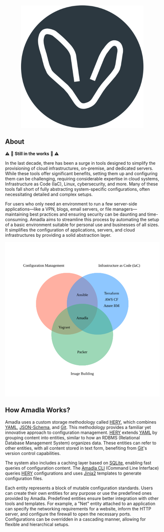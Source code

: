 <p align="center">
<img src="./assets/logo-big-circle.svg" alt="Amadla logo" width="400">
</p>

<h2>About</h2>

:warning: :construction: **Still in the works** :construction: :warning:

In the last decade, there has been a surge in tools designed to simplify the provisioning of cloud infrastructures, on-premise, and dedicated servers. While these tools offer significant benefits, setting them up and configuring them can be challenging, requiring considerable expertise in cloud systems, Infrastructure as Code (IaC), Linux, cybersecurity, and more. Many of these tools fall short of fully abstracting system-specific configurations, often necessitating detailed and complex setups.

For users who only need an environment to run a few server-side applications—like a VPN, blogs, email servers, or file managers—maintaining best practices and ensuring security can be daunting and time-consuming. Amadla aims to streamline this process by automating the setup of a basic environment suitable for personal use and businesses of all sizes. It simplifies the configuration of applications, servers, and cloud infrastructures by providing a solid abstraction layer.

<p align="center">
<img src="./assets/amadla-venn-diagram.svg" alt="Amadla Venn Diagram"/>
</p>

<h2>How Amadla Works?</h2>

Amadla uses a custom storage methodology called [HERY](https://github.com/AmadlaOrg/hery), which combines [YAML](https://en.wikipedia.org/wiki/YAML), [JSON-Schema](https://json-schema.org/), and [Git](https://git-scm.com/). This methodology provides a familiar yet innovative approach to configuration management. [HERY](https://github.com/AmadlaOrg/hery) extends [YAML](https://en.wikipedia.org/wiki/YAML) by grouping content into entities, similar to how an RDBMS (Relational Database Management System) organizes data. These entities can refer to other entities, with all content stored in text form, benefiting from [Git](https://git-scm.com/)'s version control capabilities.

The system also includes a caching layer based on [SQLite](https://www.sqlite.org/), enabling fast queries of configuration content. The [Amadla CLI](https://github.com/AmadlaOrg/amadla-cli) (Command Line Interface) queries [HERY](https://github.com/AmadlaOrg/hery) configurations and uses [Jinja2](https://jinja.palletsprojects.com/) templates to generate configuration files.

Each entity represents a block of mutable configuration standards. Users can create their own entities for any purpose or use the predefined ones provided by Amadla. Predefined entities ensure better integration with other tools and templates. For example, a "Net" entity attached to an application can specify the networking requirements for a website, inform the HTTP server, and configure the firewall to open the necessary ports. Configurations can be overridden in a cascading manner, allowing for flexible and hierarchical setups.

<!--<h2>Main Projects</h2>

<p>
 <a href="https://github.com/AmadlaOrg/amadla-cli"><img alt="Amadla CLI logo" src="./assets/amadla-cli-logo.svg" width="150" style="vertical-align: middle; float: left;"> amadla-cli</a> = <strong>Simple terminal application to use Amadla</strong>
</p>-->

<!--<p>
 <a href="https://github.com/AmadlaOrg/amadla-template"><img alt="Amadla Template logo" src="./assets/amadla-template-logo.svg" width="150" style="vertical-align: middle; float: left;"> amadla-template</a> = <strong>The Amadla template is a <a href="https://docs.github.com/en/repositories/creating-and-managing-repositories/creating-a-repository-from-a-template" title="Creating a repository from a template">template</a> you can use to start with Amadla</strong>
</p>-->

<!--

**Here are some ideas to get you started:**

🙋‍♀️ A short introduction - what is your organization all about?
🌈 Contribution guidelines - how can the community get involved?
👩‍💻 Useful resources - where can the community find your docs? Is there anything else the community should know?
🍿 Fun facts - what does your team eat for breakfast?
🧙 Remember, you can do mighty things with the power of [Markdown](https://docs.github.com/github/writing-on-github/getting-started-with-writing-and-formatting-on-github/basic-writing-and-formatting-syntax)
-->
